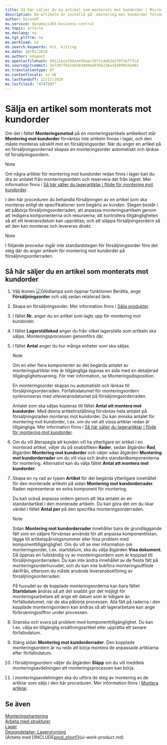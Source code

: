 ```yaml
---
title: Så här säljer du en artikel som monterats mot kundorder | Microsoft Docs
description: Om artikeln är inställd på  montering mot kundorder förväntas inte artikeln finnas i lager, och den måste monteras särskilt mot en försäljningsorder. När du anger en artikel på en försäljningsorderrad skapas en monteringsorder automatiskt och länkas till försäljningsordern.
author: SorenGP
ms.service: dynamics365-business-central
ms.topic: article
ms.devlang: na
ms.tgt_pltfrm: na
ms.workload: na
ms.search.keywords: kit, kitting
ms.date: 10/01/2020
ms.author: edupont
ms.openlocfilehash: 99111bce195e4436aac597cc4eb2e5f8f3ef77cd
ms.sourcegitcommit: 2e7307fbe1eb3b34d0ad9356226a19409054a402
ms.translationtype: HT
ms.contentlocale: sv-SE
ms.lasthandoff: 12/17/2020
ms.locfileid: "4747297"
---
```

# <a name="sell-items-assembled-to-order"></a>Sälja en artikel som monterats mot kundorder
Om det i fältet **Monteringsmetod** på en monteringsartikels artikelkort står **Montering mot kundorder** förväntas inte artikeln finnas i lager, och den måste monteras särskilt mot en försäljningsorder. När du anger en artikel på en försäljningsorderrad skapas en monteringsorder automatiskt och länkas till försäljningsordern.  

> [!NOTE]  
>  Om några artiklar för montering mot kundorder redan finns i lager kan du dra av antalet från monteringsordern och reservera det från lagret. Mer information finns i [Så här säljer du lagerartiklar i flöde för montering mot kundorder](assembly-how-to-sell-assemble-to-order-items-and-inventory-items-together.md).  

I den här proceduren du behandla försäljningen av en artikel som ska monteras enligt de specifikationer som begärts av kunden. Stegen består i att påbörja försäljningsorderraden; att anpassa monteringsartikeln genom att redigera komponenterna och resurserna; att kontrollera tillgängligheten så att ett leveransdatum kan upprättas; och att släppa försäljningsordern så att den kan monteras och levereras direkt.  

> [!NOTE]  
>  I följande procedur ingår inte standardstegen för försäljningsorder före det steg där du anger artikeln för montering mot kundorder på försäljningsorderraden.  

## <a name="to-sell-an-item-that-is-assembled-to-order"></a>Så här säljer du en artikel som monterats mot kundorder  
1.  Välj ikonen ![Glödlampa som öppnar funktionen Berätta](media/ui-search/search_small.png "Berätta vad du vill göra"), ange **Försäljningsorder** och välj sedan relaterad länk.  
2.  Skapa en försäljningsorder. Mer information finns i [Sälja produkter](sales-how-sell-products.md).  
3.  I fältet **Nr.** anger du en artikel som lagts upp för montering mot kundorder.  
4.  I fältet **Lagerställekod** anger du från vilket lagerställe som artikeln ska säljas. Monteringsprocessen genomförs där.  
5.  I fältet **Antal** anger du hur många enheter som ska säljas.  

    > [!NOTE]  
    >  Om en eller flera komponenter av det begärda antalet av monteringsartiklar inte är tillgängliga öppnas en sida med en detaljerad tillgänglighetsvarning. För mer information, se Monteringsdisposition.  

    En monteringsorder skapas nu automatiskt och länkas till försäljningsorderraden. Förfallodatumet för monteringsordern synkroniseras med utleveransdatumet på försäljningsorderraden.  

    Antalet som ska säljas kopieras till fältet **Antal att montera mot kundorder**. Med denna artikelinställning förväntas hela antalet på försäljningsraden monteras mot kundorder. Du kan minska antalet för montering mot kundorder, t.ex. om du vet att vissa artiklar redan är tillgängliga. Mer information finns i [Så här säljer du lagerartiklar i flöde för montering mot kundorder](assembly-how-to-sell-inventory-items-in-assemble-to-order-flows.md).  

6.  Om du vill återspegla att kunden vill ha ytterligare en artikel i en monterad artikel, väljer du på snabbfliken **Rader**, sedan åtgärden **Rad**, åtgärden **Montering mot kundorder** och väljer sdan åtgärden **Montering mot kundorderrader** om du vill visa och ändra standardkomponenterna för montering. Alternativt kan du välja fältet **Antal att montera mot kundorder**.  
7.  Skapa en ny rad av typen **Artikel** för det begärda ytterligare innehållet för den monterade artikeln på sidan **Montering mot kundorderrader**. Raden representerar en extra komponent för montering.  

    Du kan också anpassa ordern genom att öka antalet av en standardartikel i den monterade artikeln. Du kan göra det om du ökar värdet i fältet **Antal per** på den specifika monteringsorderraden.  

    > [!NOTE]  
    >  Sidan **Montering mot kundorderrader** innehåller bara de grundläggande fält som en säljare förväntas använda för att anpassa komponentlistan, lägga till artikelspårningsnummer eller lösa problem med komponenttillgänglighet. Om du vill se mer information om monteringsorder, t.ex. startdatum, ska du välja åtgärden **Visa dokument**. Då öppnas en fullständig vy av monteringsordern som är kopplad till försäljningsorderraden. Du kan inte ändra innehållet av de flesta fält på monteringsorderhuvudet, och du kan inte bokföra monteringsutflöde därifrån, eftersom du måste använda leveransbokföring av försäljningsorderraden.  
    >   
    >  På huvudet av de kopplade monteringsorderna kan bara fältet **Startdatum** ändras så att det snabbt gör det möjligt för monteringsarbetare att ange ett datum som är tidigare än förfallodatumet, när de ska påbörja processen. Alla fält på raderna i den kopplade monteringsordern kan ändras så att lagerarbetare kan ange förbrukningssiffror under processen.  

8.  Granska och svara på problem med komponenttillgänglighet. Du kan t.ex. välja en tillgänglig ersättningsartikel eller upprätta ett senare förfallodatum.  
9. Stäng sidan **Montering mot kundorderrader**. Den kopplade monteringsordern är nu redo att börja montera de anpassade artiklarna efter förfallodatum.  
10. I försäljningsordern väljer du åtgärden **Släpp** om du vill meddela monteringsavdelningen att monteringsprocessen kan börja.  
11. I monteringsavdelningen ska du utföra de steg av montering av de artiklar som säljs i den här proceduren. Mer information finns i [Montera artiklar](assembly-how-to-assemble-items.md).  

## <a name="see-also"></a>Se även  
[Monteringshantering](assembly-assemble-items.md)  
[Arbeta med strukturer](inventory-how-work-BOMs.md)  
[Lager](inventory-manage-inventory.md)  
[Designdetaljer: Lagerstyrning](design-details-warehouse-management.md)  
[Arbeta med [!INCLUDE[prod_short](includes/prod_short.md)]](ui-work-product.md)
